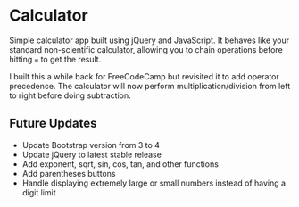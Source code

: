 # Calculator
Simple calculator app built using jQuery and JavaScript. It behaves like your standard non-scientific calculator, allowing you to chain operations before hitting `=` to get the result.

I built this a while back for FreeCodeCamp but revisited it to add operator precedence. The calculator will now perform multiplication/division from left to right before doing subtraction. 

## Future Updates
* Update Bootstrap version from 3 to 4
* Update jQuery to latest stable release
* Add exponent, sqrt, sin, cos, tan, and other functions
* Add parentheses buttons
* Handle displaying extremely large or small numbers instead of having a digit limit